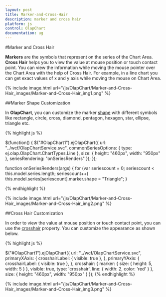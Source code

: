 ```yaml
---
layout: post
title: Marker-and-Cross-Hair
description: marker and cross hair 
platform: js
control: OlapChart
documentation: ug
---
```


#Marker and Cross Hair 

**Markers** are the symbols that represent on the series of the Chart Area. **Cross Hair** helps you to view the value at mouse position or touch contact point. You can view the information while moving the mouse pointer over the Chart Area with the help of Cross Hair. For example, in a line chart you can get exact values of x and y axis while moving the mouse on Chart Area.

{% include image.html url="/js/OlapChart/Marker-and-Cross-Hair_images/Marker-and-Cross-Hair_img1.png" %}

##Marker Shape Customization

In **OlapChart**, you can customize the marker [shape](/js/api/ejChart#seriesmarkershapespan-classtype-signature-type-enumenumspan) with different symbols like rectangle, circle, cross, diamond, pentagon, hexagon, star, ellipse, triangle etc.

{% highlight js %}

$(function() {
    $("#OlapChart1").ejOlapChart({
        url: "../wcf/OlapChartService.svc",
        commonSeriesOptions: {
            type: ej.olap.OlapChart.ChartTypes.Line
        },
        size: {
            height: "460px",
            width: "950px"
        },
        seriesRendering: "onSeriesRenders"
    });
});

function onSeriesRenders(args) {
    for (var seriescount = 0; seriescount < this.model.series.length; seriescount++)
        this.model.series[seriescount].marker.shape = "Triangle";
}


{% endhighlight %}

{% include image.html url="/js/OlapChart/Marker-and-Cross-Hair_images/Marker-and-Cross-Hair_img2.png" %}

##Cross Hair Customization

In order to view the value at mouse position or touch contact point, you can use the [crosshair](/js/api/ejChart#crosshairspan-classtype-signature-type-objectobjectspan) property. You can customize the appearance as shown below.

{% highlight js %}

$("#OlapChart1").ejOlapChart({
    url: "../wcf/OlapChartService.svc",
    primaryXAxis: {
        crosshairLabel: {
            visible: true
        },
    },
    primaryYAxis: {
        crosshairLabel: {
            visible: true
        },
    },
    crosshair: {
        marker: {
            size: {
                height: 5,
                width: 5
            }
        },
        visible: true,
        type: 'crosshair',
        line: {
            width: 2,
            color: 'red'
        }
    },
    size: {
        height: "460px",
        width: "950px"
    }
});
{% endhighlight %}

{% include image.html url="/js/OlapChart/Marker-and-Cross-Hair_images/Marker-and-Cross-Hair_img3.png" %}

